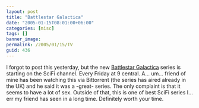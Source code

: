 ```yaml
---
layout: post
title: "Battlestar Galactica"
date: "2005-01-15T08:01:00+06:00"
categories: [misc]
tags: []
banner_image: 
permalink: /2005/01/15/TV
guid: 436
---
```


I forgot to post this yesterday, but the new <a href="http://www.scifi.com/battlestar">Battlestar Galactica</a> series is starting on the SciFi channel. Every Friday at 9 central. A... um... friend of mine has been watching this via Bittorrent (the series has aired already in the UK) and he said it was a -great- series. The only complaint is that it seems to have a lot of sex. Outside of that, this is one of best SciFi series I... err my friend has seen in a long time. Definitely worth your time.